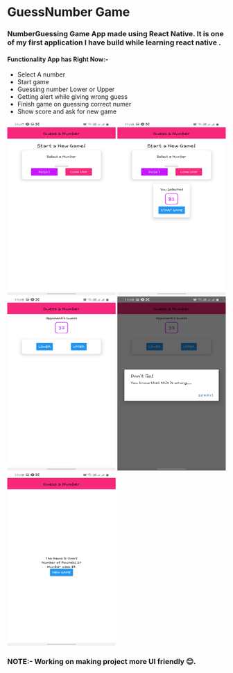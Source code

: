 # GuessNumber Game
### NumberGuessing Game App made using React Native. It is one of my first application I have build while learning react native .

#### Functionality App has Right Now:-
<ul>
<li>Select A number</li>
<li>Start game</li>
<li>Guessing number Lower or Upper</li>
<li>Getting alert while giving wrong guess</li>
<li>Finish game on guessing correct numer</li>
<li>Show score and ask for new game</li>
</ul>



<div>
<img src="1.jpeg" width="250px" height="400px">
<img src="2.jpeg" width="250px" height="400px">
<img src="3.jpeg" width="250px" height="400px">
<img src="4.jpeg" width="250px" height="400px">
<img src="5.jpeg" width="250px" height="400px">

</div>


### NOTE:- Working on making project more UI friendly 😊.

